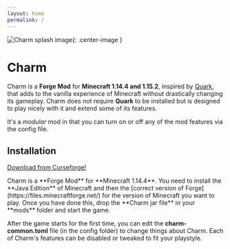 ```yaml
---
layout: home
permalink: /
---
```


![Charm splash image](https://i.postimg.cc/Y0HJx13t/splash.jpg){: .center-image }

# Charm

Charm is a **Forge Mod** for **Minecraft 1.14.4 and 1.15.2**, inspired by [Quark](https://quark.vazkii.us/), that adds to the vanilla experience of Minecraft without drastically changing its gameplay.  Charm does not require **Quark** to be installed but is designed to play nicely with it and extend some of its features.

It's a *modular* mod in that you can turn on or off any of the mod features via the config file.

## Installation
<p class="download-link">
<a href="https://www.curseforge.com/minecraft/mc-mods/charm" class="btn btn-github">Download from Curseforge!</a>
</p>
Charm is a **Forge Mod** for **Minecraft 1.14.4**.  You need to install the **Java Edition**
of Minecraft and then the [correct version of Forge](https://files.minecraftforge.net/) for the version of Minecraft you want to play.  Once you have done this, drop the **Charm jar file** in your **mods** folder and start the game.

After the game starts for the first time, you can edit the **charm-common.toml** file (in the config folder) to change things about Charm.  Each of Charm's features can be disabled or tweaked to fit your playstyle.